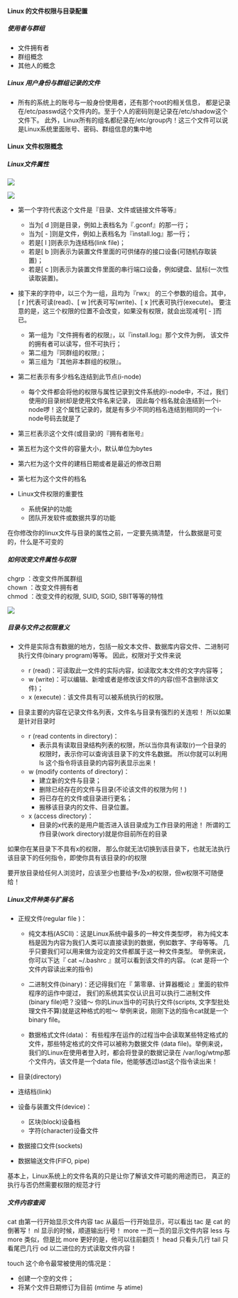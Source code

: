 #### Linux 的文件权限与目录配置
##### 使用者与群组
*   文件拥有者
*   群组概念
*   其他人的概念

##### Linux 用户身份与群组记录的文件
*   所有的系统上的账号与一般身份使用者，还有那个root的相关信息， 都是记录在/etc/passwd这个文件内的。至于个人的密码则是记录在/etc/shadow这个文件下。 此外，Linux所有的组名都纪录在/etc/group内！这三个文件可以说是Linux系统里面账号、密码、群组信息的集中地

#### Linux 文件权限概念
##### Linux文件属性

![](https://raw.github.com/acmerfight/study_notes/master/images/l1.png)

![](https://raw.github.com/acmerfight/study_notes/master/images/l2.png)

*   第一个字符代表这个文件是『目录、文件或链接文件等等』
    *   当为[ d ]则是目录，例如上表档名为『.gconf』的那一行；
    *   当为[ - ]则是文件，例如上表档名为『install.log』那一行；
    *   若是[ l ]则表示为连结档(link file)；
    *   若是[ b ]则表示为装置文件里面的可供储存的接口设备(可随机存取装置)；
    *   若是[ c ]则表示为装置文件里面的串行端口设备，例如键盘、鼠标(一次性读取装置)。

*   接下来的字符中，以三个为一组，且均为『rwx』 的三个参数的组合。其中，[ r ]代表可读(read)、[ w ]代表可写(write)、[ x ]代表可执行(execute)。 要注意的是，这三个权限的位置不会改变，如果没有权限，就会出现减号[ - ]而已。
    *   第一组为『文件拥有者的权限』，以『install.log』那个文件为例， 该文件的拥有者可以读写，但不可执行；
    *   第二组为『同群组的权限』；
    *   第三组为『其他非本群组的权限』。

*   第二栏表示有多少档名连结到此节点(i-node)
    *   每个文件都会将他的权限与属性记录到文件系统的i-node中，不过，我们使用的目录树却是使用文件名来记录， 因此每个档名就会连结到一个i-node啰！这个属性记录的，就是有多少不同的档名连结到相同的一个i-node号码去就是了

*   第三栏表示这个文件(或目录)的『拥有者账号』

*   第五栏为这个文件的容量大小，默认单位为bytes

*   第六栏为这个文件的建档日期或者是最近的修改日期

*   第七栏为这个文件的档名

*   Linux文件权限的重要性
    *   系统保护的功能 
    *   团队开发软件或数据共享的功能

在你修改你的linux文件与目录的属性之前，一定要先搞清楚， 什么数据是可变的，什么是不可变的

##### 如何改变文件属性与权限

chgrp ：改变文件所属群组  
chown ：改变文件拥有者  
chmod ：改变文件的权限, SUID, SGID, SBIT等等的特性  

![](https://raw.github.com/acmerfight/study_notes/master/images/l3.png)

##### 目录与文件之权限意义

*   文件是实际含有数据的地方，包括一般文本文件、数据库内容文件、二进制可执行文件(binary program)等等。 因此，权限对于文件来说
    *   r (read)：可读取此一文件的实际内容，如读取文本文件的文字内容等；
    *   w (write)：可以编辑、新增或者是修改该文件的内容(但不含删除该文件)；
    *   x (execute)：该文件具有可以被系统执行的权限。

*   目录主要的内容在记录文件名列表，文件名与目录有强烈的关连啦！ 所以如果是针对目录时
    *   r (read contents in directory)：
        *   表示具有读取目录结构列表的权限，所以当你具有读取(r)一个目录的权限时，表示你可以查询该目录下的文件名数据。 所以你就可以利用 ls 这个指令将该目录的内容列表显示出来！
    *   w (modify contents of directory)：
        *   建立新的文件与目录；
        *   删除已经存在的文件与目录(不论该文件的权限为何！)
        *   将已存在的文件或目录进行更名；
        *   搬移该目录内的文件、目录位置。
    *   x (access directory)：
        *   目录的x代表的是用户能否进入该目录成为工作目录的用途！ 所谓的工作目录(work directory)就是你目前所在的目录

如果你在某目录下不具有x的权限， 那么你就无法切换到该目录下，也就无法执行该目录下的任何指令，即使你具有该目录的r的权限

要开放目录给任何人浏览时，应该至少也要给予r及x的权限，但w权限不可随便给！

##### Linux文件种类与扩展名

*   正规文件(regular file )：
    *   纯文本档(ASCII)：这是Linux系统中最多的一种文件类型啰， 称为纯文本档是因为内容为我们人类可以直接读到的数据，例如数字、字母等等。 几乎只要我们可以用来做为设定的文件都属于这一种文件类型。 举例来说，你可以下达『 cat ~/.bashrc 』就可以看到该文件的内容。 (cat 是将一个文件内容读出来的指令)

    *   二进制文件(binary)：还记得我们在『 第零章、计算器概论 』里面的软件程序的运作中提过， 我们的系统其实仅认识且可以执行二进制文件(binary file)吧？没错～ 你的Linux当中的可执行文件(scripts, 文字型批处理文件不算)就是这种格式的啦～ 举例来说，刚刚下达的指令cat就是一个binary file。

    *   数据格式文件(data)： 有些程序在运作的过程当中会读取某些特定格式的文件，那些特定格式的文件可以被称为数据文件 (data file)。举例来说，我们的Linux在使用者登入时，都会将登录的数据记录在 /var/log/wtmp那个文件内，该文件是一个data file，他能够透过last这个指令读出来！

*   目录(directory)

*   连结档(link)

*   设备与装置文件(device)：
    *   区块(block)设备档
    *   字符(character)设备文件

*   数据接口文件(sockets)

*   数据输送文件(FIFO, pipe)

基本上，Linux系统上的文件名真的只是让你了解该文件可能的用途而已， 真正的执行与否仍然需要权限的规范才行

##### 文件内容查阅 

cat  由第一行开始显示文件内容
tac  从最后一行开始显示，可以看出 tac 是 cat 的倒著写！
nl   显示的时候，顺道输出行号！
more 一页一页的显示文件内容
less 与 more 类似，但是比 more 更好的是，他可以往前翻页！
head 只看头几行
tail 只看尾巴几行
od   以二进位的方式读取文件内容！

touch 这个命令最常被使用的情况是：

*   创建一个空的文件；
*   将某个文件日期修订为目前 (mtime 与 atime)
